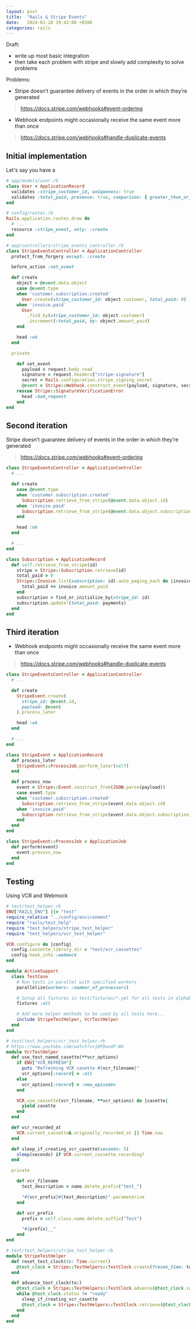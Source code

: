 ```yaml
---
layout: post
title:  "Rails & Stripe Events"
date:   2024-01-28 19:42:00 +0200
categories: rails
---
```


Draft:
- write up most basic integration
- then take each problem with stripe and slowly add complexity to solve problems

Problems:

- Stripe doesn’t guarantee delivery of events in the order in which they’re generated
> https://docs.stripe.com/webhooks#event-ordering

- Webhook endpoints might occasionally receive the same event more than once
> https://docs.stripe.com/webhooks#handle-duplicate-events

## Initial implementation

Let's say you have a 

```ruby
# app/models/user.rb
class User < ApplicationRecord
  validates :stripe_customer_id, uniqueness: true
  validates :total_paid, presence: true, comparison: { greater_than_or_equal_to: 0 }
end

# config/routes.rb
Rails.application.routes.draw do
  # ...
  resource :stripe_event, only: :create
end

# app/controllers/stripe_events_controller.rb
class StripeEventsController < ApplicationController
  protect_from_forgery except: :create

  before_action :set_event

  def create
    object = @event.data.object
    case @event.type
    when 'customer.subscription.created'
      User.create(stripe_customer_id: object.customer, total_paid: 0)
    when 'invoice.paid'
      User
        .find_by(stripe_customer_id: object.customer)
        .increment(:total_paid, by: object.amount_paid)
    end

    head :ok
  end

  private

    def set_event
      payload = request.body.read
      signature = request.headers["stripe-signature"]
      secret = Rails.configuration.stripe_signing_secret
      @event = Stripe::Webhook.construct_event(payload, signature, secret)
    rescue Stripe::SignatureVerificationError
      head :bad_request
    end
end
```

## Second iteration
Stripe doesn’t guarantee delivery of events in the order in which they’re generated
> https://docs.stripe.com/webhooks#event-ordering

```ruby
class StripeEventsController < ApplicationController
  # ...

  def create
    case @event.type
    when 'customer.subscription.created'
      Subscription.retrieve_from_stripe(@event.data.object.id)
    when 'invoice.paid'
      Subscription.retrieve_from_stripe(@event.data.object.subscription)
    end

    head :ok
  end

  # ...
end

class Subscription < ApplicationRecord
  def self.retrieve_from_stripe(id)
    stripe = Stripe::Subscription.retrieve(id)
    total_paid = 0
    Stripe::Invoice.list(subscription: id).auto_paging_each do |invoice|
      total_paid += invoice.amount_paid
    end
    subscription = find_or_initialize_by(stripe_id: id)
    subscription.update!(total_paid: payments)
  end
end
```

## Third iteration
- Webhook endpoints might occasionally receive the same event more than once
> https://docs.stripe.com/webhooks#handle-duplicate-events

```ruby
class StripeEventsController < ApplicationController
  # ...

  def create
    StripeEvent.create(
      stripe_id: @event.id,
      payload: @event
    ).process_later

    head :ok
  end

  # ...
end

class StripeEvent < ApplicationRecord
  def process_later
    StripeEvent::ProcessJob.perform_later(self)
  end

  def process_now
    event = Stripe::Event.construct_from(JSON.parse(payload))
    case event.type
    when 'customer.subscription.created'
      Subscription.retrieve_from_stripe(event.data.object.id)
    when 'invoice.paid'
      Subscription.retrieve_from_stripe(event.data.object.subscription)
    end
  end
end

class StripeEvent::ProcessJob < ApplicationJob
  def perform(event)
    event.process_now
  end
end

```

## Testing

Using VCR and Webmock

```ruby
# test/test_helper.rb
ENV["RAILS_ENV"] ||= "test"
require_relative "../config/environment"
require "rails/test_help"
require "test_helpers/stripe_test_helper"
require "test_helpers/vcr_test_helper"

VCR.configure do |config|
  config.cassette_library_dir = "test/vcr_cassettes"
  config.hook_into :webmock
end

module ActiveSupport
  class TestCase
    # Run tests in parallel with specified workers
    parallelize(workers: :number_of_processors)

    # Setup all fixtures in test/fixtures/*.yml for all tests in alphabetical order.
    fixtures :all

    # Add more helper methods to be used by all tests here...
    include StripeTestHelper, VcrTestHelper
  end
end

# test/test_helpers/vcr_test_helper.rb
# https://www.youtube.com/watch?v=j0FDwx4P-WU
module VcrTestHelper
  def use_test_named_casette(**vcr_options)
    if ENV["VCR_REFRESH"]
      puts "Refreshing VCR casette #{vcr_filename}"
      vcr_options[:record] = :all
    else
      vcr_options[:record] = :new_episodes
    end

    VCR.use_cassette(vcr_filename, **vcr_options) do |casette|
      yield casette
    end
  end

  def vcr_recorded_at
    VCR.current_cassette&.originally_recorded_at || Time.now
  end

  def sleep_if_creating_vcr_casette(seconds: 5)
    sleep(seconds) if VCR.current_cassette.recording?
  end

  private

    def vcr_filename
      test_description = name.delete_prefix("test_")

      "#{vcr_prefix}#{test_description}".parameterize
    end

    def vcr_prefix
      prefix = self.class.name.delete_suffix("Test")

      "#{prefix}__"
    end
end

# test/test_helpers/stripe_test_helper.rb
module StripeTestHelper
  def reset_test_clock(to: Time.current)
    @test_clock = Stripe::TestHelpers::TestClock.create(frozen_time: to.to_i)
  end

  def advance_test_clock(to:)
    @test_clock = Stripe::TestHelpers::TestClock.advance(@test_clock.id, frozen_time: to.to_i)
    while @test_clock.status != "ready"
      sleep_if_creating_vcr_casette
      @test_clock = Stripe::TestHelpers::TestClock.retrieve(@test_clock.id)
    end
  end
end
```